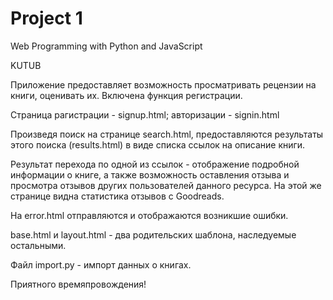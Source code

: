 # Project 1

Web Programming with Python and JavaScript

KUTUB

Приложение предоставляет возможность просматривать рецензии на книги, оценивать их. Включена функция регистрации. 

Страница рагистрации - signup.html;
          авторизации - signin.html
          
Произведя поиск на странице search.html,  предоставляются результаты этого поиска (results.html) в виде списка ссылок на описание книги. 

Результат перехода по одной из ссылок - отображение подробной информации о книге, а также возможность оставления отзыва и просмотра отзывов других пользователей данного ресурса. На этой же странице видна статистика отзывов с Goodreads.

На error.html отправляются и отображаются возникшие ошибки.

base.html и layout.html - два родительских шаблона, наследуемые остальными.


Файл import.py - импорт данных о книгах.

Приятного времяпровождения!
          
